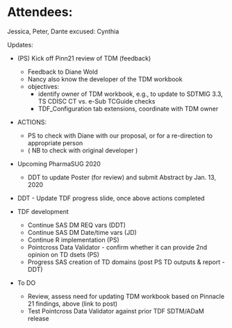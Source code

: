 # Attendees:
Jessica, Peter, Dante
excused:
Cynthia

Updates:
* (PS) Kick off Pinn21 review of TDM (feedback)
  * Feedback to Diane Wold
  * Nancy also know the developer of the TDM workbook
  * objectives: 
    * identify owner of TDM workbook, e.g., to update to SDTMIG 3.3, TS CDISC CT vs. e-Sub TCGuide checks
    * TDF_Configuration tab extensions, coordinate with TDM owner

* ACTIONS:
  * PS to check with Diane with our proposal, or for a re-direction to appropriate person
  * ( NB to check with original developer )

* Upcoming PharmaSUG 2020
  * DDT to update Poster (for review) and submit Abstract by Jan. 13, 2020

* DDT - Update TDF progress slide, once above actions completed

* TDF development
  * Continue SAS DM REQ vars (DDT)
  * Continue SAS DM Date/time vars (JD)
  * Continue R implementation (PS)
  * Pointcross Data Validator - confirm whether it can provide 2nd opinion on TD dsets (PS)
  * Progress SAS creation of TD domains (post PS TD outputs & report - DDT)

* To DO
  * Review, assess need for updating TDM workbook based on Pinnacle 21 findings, above (link to post)
  * Test Pointcross Data Validator against prior TDF SDTM/ADaM release
